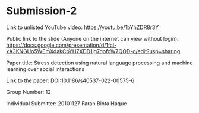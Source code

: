 # Submission-2
Link to unlisted YouTube video:
https://youtu.be/1bYhZDR8r3Y

Public link to the slide (Anyone on the internet can view without login):
https://docs.google.com/presentation/d/1fcl-xA3KNGUo5WEmXdakCbYH7XDD1lg7qofoW7QOD-o/edit?usp=sharing

Paper title:
Stress detection using natural language processing and machine learning over social interactions

Link to the paper:
DOI:10.1186/s40537-022-00575-6

Group Number:
12

Individual Submitter:
20101127 Farah Binta Haque
